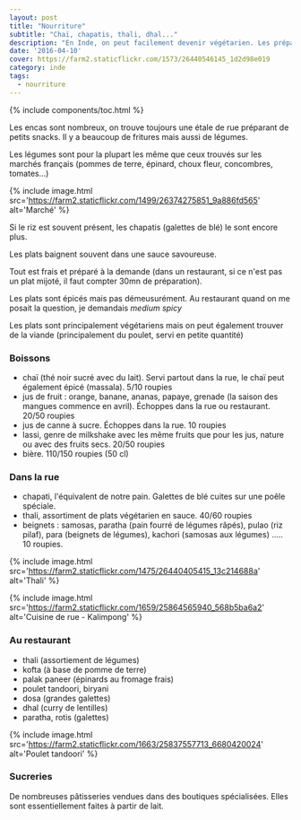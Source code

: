 ```yaml
---
layout: post
title: "Nourriture"
subtitle: "Chaï, chapatis, thali, dhal..."
description: "En Inde, on peut facilement devenir végétarien. Les préparations sont variées et épicés. Un vrai régal"
date: '2016-04-10'
cover: https://farm2.staticflickr.com/1573/26440546145_1d2d98e019
category: inde
tags:
  - nourriture
---
```


{% include components/toc.html %}

Les encas sont nombreux, on trouve toujours une étale de rue préparant de petits snacks. Il y a beaucoup de fritures mais aussi de légumes.

Les légumes sont pour la plupart les même que ceux trouvés sur les marchés français (pommes de terre, épinard, choux fleur, concombres, tomates...)

{% include image.html
  src='https://farm2.staticflickr.com/1499/26374275851_9a886fd565'
  alt='Marché'
%}

Si le riz est souvent présent, les chapatis (galettes de blé) le sont encore plus.

Les plats baignent souvent dans une sauce savoureuse.

Tout est frais et préparé à la demande (dans un restaurant, si ce n'est pas un plat mijoté, il faut compter 30mn de préparation).

Les plats sont épicés mais pas démeusurément. Au restaurant quand on me posait la question, je demandais *medium spicy*

Les plats sont principalement végétariens mais on peut également trouver de la viande (principalement du poulet, servi en petite quantité)

### Boissons

- chaï (thé noir sucré avec du lait). Servi partout dans la rue, le chaï peut également épicé  (massala). 5/10 roupies
- jus de fruit : orange, banane, ananas, papaye, grenade (la saison des mangues commence en avril). Échoppes dans la rue ou restaurant. 20/50 roupies
- jus de canne à sucre. Échoppes dans la rue. 10 roupies
- lassi, genre de milkshake avec les même fruits que pour les jus, nature ou avec des fruits  secs. 20/50 roupies
- bière. 110/150 roupies (50 cl)

### Dans la rue

- chapati, l'équivalent de notre pain. Galettes de blé cuites sur une poêle spéciale.
- thali, assortiment de plats végétarien en sauce. 40/60 roupies
- beignets : samosas, paratha  (pain fourré de légumes râpés), pulao (riz pilaf), para (beignets de légumes), kachori  (samosas aux légumes) ..... 10 roupies.

{% include image.html
  src='https://farm2.staticflickr.com/1475/26440405415_13c214688a'
  alt='Thali'
%}

{% include image.html
  src='https://farm2.staticflickr.com/1659/25864565940_568b5ba6a2'
  alt='Cuisine de rue - Kalimpong'
%}

### Au restaurant

- thali (assortiement de légumes)
- kofta (à base de pomme de terre)
- palak paneer  (épinards au fromage frais)
- poulet tandoori, biryani 
- dosa (grandes galettes)
- dhal (curry de lentilles)
- paratha, rotis (galettes)

{% include image.html
  src='https://farm2.staticflickr.com/1663/25837557713_6680420024'
  alt='Poulet tandoori'
%}


### Sucreries

De nombreuses pâtisseries vendues dans des boutiques spécialisées. Elles sont essentiellement faites à partir de lait.